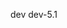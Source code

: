 dev
dev-5.1
<!DOCTYPE html>
<html lang="en">
<head>
    <meta charset="UTF-8">
    <meta name="viewport" content="width=device-width, initial-scale=1.0">
    <title>动画</title>
    <style>
        .transiton-class{
            /* none all  color width length visiblity */
            width: 100px;
            height: 100px;
            background-color:red;
            transition: background-color 2s ease;
            transition: width 2s linear;

        }
        .transiton-class:hover{
            width:200px;
            background-color:blue;
            transform: scaleY(2);
        }
        @keyframes slidein {
            from { transform: scaleX(0); }
            to   { transform: scaleX(1); }
        }
       
        .animation-class{
            background: #3F87A6;
            width: 100%;
            height: 2px;
            margin-top:20px;
            transform-origin: left center;
            animation: 3s ease-in 1s 2 reverse both paused slidein;
            animation-play-state: running;
        }
    </style>
</head>
</head>
</head>
<body>
    <a href="https://www.jianshu.com/p/15f2adfbdad0 ">CSS动画</a>
    <div class="transiton-class"></div>

    <!-- animation -->
 
    <div class="animation-class"></div>

    <script>
        /**
            js动画
            css动画   transfrom transition  animation
            svg
            canvas
        */


    </script>
</body>
</html>